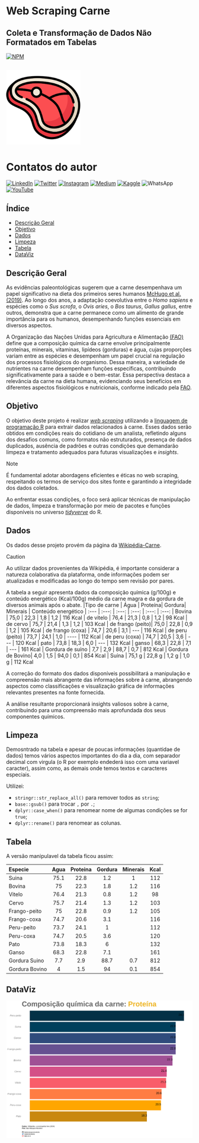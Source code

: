 # Web Scraping Carne

## Coleta e Transformação de Dados Não Formatados em Tabelas

[![NPM](https://img.shields.io/npm/l/react)](https://github.com/italomarquesmonteiro/web_scraping_carne/blob/main/LICENSE)

##

<img style="width:200px; height:200px;" src=".github/.vscode/Image/Icon meat.png" alt="Image Meat">

# Contatos do autor

[![LinkedIn](https://img.shields.io/badge/LinkedIn-0077B5?style=for-the-badge&logo=linkedin&logoColor=white)](https://www.linkedin.com/in/italomarquesmonteiro/)
[![Twitter](https://img.shields.io/badge/X-%23000000.svg?style=for-the-badge&logo=X&logoColor=white)](https://twitter.com/italommonteiro)
[![Instagram](https://img.shields.io/badge/Instagram-E4405F?style=for-the-badge&logo=instagram&logoColor=white)](https://instagram.com/italo.m.m)
[![Medium](https://img.shields.io/badge/Medium-12100E?style=for-the-badge&logo=medium&logoColor=white)](https://medium.com/@italomarquesmonteiro)
[![Kaggle](https://img.shields.io/badge/Kaggle-035a7d?style=for-the-badge&logo=kaggle&logoColor=white)](https://www.kaggle.com/talomarquesmonteiro)
![WhatsApp](https://img.shields.io/badge/WhatsApp-25D366?style=for-the-badge&logo=whatsapp&logoColor=white)
[![YouTube](https://img.shields.io/badge/YouTube-FF0000?style=for-the-badge&logo=youtube&logoColor=white)](https://www.youtube.com/channel/UCB_lseG8dAbdjuemJv-nHXw)

## Índice

<ul>
        <li><a href="#descricao">Descrição Geral</a></li>
        <li><a href="#objetivo">Objetivo</a></li>
        <li><a href="#dados">Dados</a></li>
        <li><a href="#limpeza">Limpeza</a></li>
        <li><a href="#tabela">Tabela</a></li>
        <li><a href="#dataviz">DataViz</a></li>
    </ul>


## Descrição Geral

As evidências paleontológicas sugerem que a carne desempenhava um papel significativo na dieta dos primeiros seres humanos [McHugo et al. (2019)](https://www.ncbi.nlm.nih.gov/pmc/articles/PMC6889691/). Ao longo dos anos, a adaptação coevolutiva entre o *Homo sapiens* e espécies como o *Sus scrofa*, o *Ovis aries*, o *Bos taurus*, *Gallus gallus*, entre outros, demonstra que a carne permanece como um alimento de grande importância para os humanos, desempenhando funções essenciais em diversos aspectos.

A Organização das Nações Unidas para Agricultura e Alimentação [(FAO)](https://www.fao.org/3/T0562E/T0562E02.htm#Meat%20quality) define que a composição química da carne envolve principalmente proteínas, minerais, vitaminas, lipídeos (gorduras) e água, cujas proporções variam entre as espécies e desempenham um papel crucial na regulação dos processos fisiológicos do organismo. Dessa maneira, a variedade de nutrientes na carne desempenham funções específicas, contribuindo significativamente para a saúde e o bem-estar. Essa perspectiva destaca a relevância da carne na dieta humana, evidenciando seus benefícios em diferentes aspectos fisiológicos e nutricionais, conforme indicado pela [FAO](https://www.fao.org/3/y2770e/y2770e07.htm).

## Objetivo

O objetivo deste projeto é realizar [*web scraping*](https://pt.wikipedia.org/wiki/Coleta_de_dados_web) utilizando a [linguagem de programação R](https://www.r-project.org/) para extrair dados relacionados à carne. Esses dados serão obtidos em condições reais do cotidiano de um analista, refletindo alguns dos desafios comuns, como formatos não estruturados, presença de dados duplicados, ausência de padrões e outras condições que demandarão limpeza e tratamento adequados para futuras visualizações e *insights*.

> [!NOTE]
>É fundamental adotar abordagens eficientes e éticas no web scraping, respeitando os termos de serviço dos sites fonte e garantindo a integridade dos dados coletados.

Ao enfrentar essas condições, o foco será aplicar técnicas de manipulação de dados, limpeza e transformação por meio de pacotes e funções disponíveis no universo [*tidyverve*](https://www.tidyverse.org/) do R.

## Dados

Os dados desse projeto provém da página da [Wikipédia-Carne](https://pt.wikipedia.org/wiki/Carne).

>[!CAUTION]
>Ao utilizar dados provenientes da Wikipédia, é importante considerar a natureza colaborativa da plataforma, onde informações podem ser atualizadas e modificadas ao longo do tempo sem revisão por pares.

<!--Tabela orginal é de autoria do [Prof. Roberto de Oliveira Roça](https://www.fca.unesp.br/Home/Instituicao/Departamentos/Gestaoetecnologia/Teses/Roca102.pdf) Departamento de Gestão e Tecnologia Agroindustrial da F.C.A. - UNESP - Campus de Botucatu -->

A tabela a seguir apresenta dados da composição química (g/100g) e conteúdo energético (Kcal/100g) médio da carne magra e da gordura de diversos animais após o abate.
|Tipo de carne     | Água   | Proteína| Gordura| Minerais | Conteúdo energético
| :---             | :---:  | :---:   | :---:  | :---:    | :---:
| Bovina           | 75,0   |  22,3   |  1,8   | 1,2      | 116 Kcal
| de vitelo        | 76,4   |  21,3   |  0,8   | 1,2      | 98 Kcal
| de cervo         | 75,7   |  21,4   |  1,3   | 1,2      | 103 Kcal
| de frango (peito)| 75,0   |  22,8   |  0,9   | 1,2      | 105 Kcal
| de frango (coxa) | 74,7   |  20,6   |  3,1   | ---      | 116 Kcal
| de peru (peito)  | 73,7   |  24,1   |  1,0   | ----     | 112 Kcal
| de peru (coxa)   | 74,7   |  20,5   |  3,6   | ---      | 120 Kcal
| pato             | 73,8   |  18,3   |  6,0   | ---      | 132 Kcal
| ganso            | 68,3   |  22,8   |  7,1   | ---      | 161 Kcal
| Gordura de suíno | 7,7    |  2,9    |  88,7  | 0,7      | 812 Kcal
| Gordura de Bovino| 4,0    |  1,5    |  94,0  | 0,1      | 854 Kcal
| Suína            | 75,1 g |  22,8 g |  1,2 g | 1,0 g    | 112 Kcal
             

A correção do formato dos dados disponíveis possibilitará a manipulação e compreensão mais abrangente das informações sobre à carne, abrangendo aspectos como classificações e visualização gráfica de informações relevantes presentes na fonte fornecida.

A análise resultante proporcionará insights valiosos sobre à carne, contribuindo para uma compreensão mais aprofundada dos seus componentes químicos.

## Limpeza

Demosntrado na tabela e apesar de poucas informações (quantidae de dados) temos vários aspectos importantes do dia a dia, com separador decimal com virgula (o R por exemplo endederá isso com uma variavel caracter), assim como, as demais onde temos textos e caracteres especiais.

Utilizei:
*  `stringr::str_replace_all()` para remover todos as ``string``;
*  `base::gsub()` para trocar ``,`` por ``.``;
*  `dplyr::case_when()` para renomear nome de algumas condições se for `true`;
*  `dplyr::rename()` para renomear as colunas.

## Tabela

A versão manipulavel da tabela ficou assim:

|Especie       |  Agua |Proteina | Gordura |Minerais  |Kcal
| :---         | :---: | :---:   | :---:   |  :---:   |:---:
|Suina         |  75.1 |    22.8 |     1.2 |     1    | 112
|Bovina        |  75   |    22.3 |     1.8 |     1.2  | 116
|Vitelo        |  76.4 |    21.3 |     0.8 |     1.2  |  98
|Cervo         |  75.7 |    21.4 |     1.3 |     1.2  | 103
|Frango-peito  |  75   |    22.8 |     0.9 |     1.2  | 105
|Frango-coxa   |  74.7 |    20.6 |     3.1 |          | 116
|Peru-peito    |  73.7 |    24.1 |     1   |          | 112
|Peru-coxa     |  74.7 |    20.5 |     3.6 |          | 120
|Pato          |  73.8 |    18.3 |     6   |          | 132
|Ganso         |  68.3 |    22.8 |     7.1 |          | 161
|Gordura Suino |   7.7 |     2.9 |    88.7 |     0.7  | 812
|Gordura Bovino|   4   |     1.5 |    94   |     0.1  | 854

## DataViz

<img style="width:px; height:px;" src=".vscode/Image/protein.png" alt="Image Protein">
